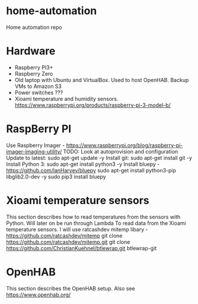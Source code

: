 # home-automation
Home automation repo

# Hardware
- Raspberry PI3+
- Raspberry Zero
- Old laptop with Ubuntu and VirtualBox. Used to host OpenHAB. Backup VMs to Amazon S3
- Power switches ???
- Xioami temperature and humidity sensors. https://www.raspberrypi.org/products/raspberry-pi-3-model-b/

# RaspBerry PI
Use Raspberry Imager - https://www.raspberrypi.org/blog/raspberry-pi-imager-imaging-utility/
TODO: Look at autoprovision and configuration
Update to latest: 
sudo apt-get update -y
Install git:
sudo apt-get install git -y
Install Python 3:
sudo apt-get install python3 -y
Install bluepy - https://github.com/IanHarvey/bluepy
sudo apt-get install python3-pip libglib2.0-dev -y
sudo pip3 install bluepy

# Xioami temperature sensors
This section describes how to read temperatures from the sensors with Python. Will later on be run through Lambda
To read data from the Xioami temperature sensors. 
I will use ratcashdev mitemp libary - https://github.com/ratcashdev/mitemp
git clone https://github.com/ratcashdev/mitemp.git
git clone https://github.com/ChristianKuehnel/btlewrap.git btlewrap-git

# OpenHAB
This section describes the OpenHAB setup. Also see https://www.openhab.org/



